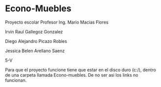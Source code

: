 # Econo-Muebles
Proyecto escolar 
Profesor Ing. Mario Macias Flores


Irvin Raul Gallegoz Gonzalez


Diego Alejandro Picazo Robles


Jessica Belen Arellano Saenz 


5-V

Para que el proyecto funcione tiene que estar en el disco duro (c:/), dentro de una carpeta llamada Econo-muebles.
De no ser asi los links no funcionan. 
